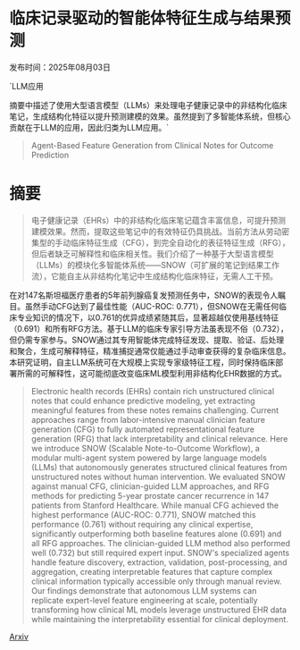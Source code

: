 # 临床记录驱动的智能体特征生成与结果预测

发布时间：2025年08月03日

`LLM应用

摘要中描述了使用大型语言模型（LLMs）来处理电子健康记录中的非结构化临床笔记，生成结构化特征以提升预测建模的效果。虽然提到了多智能体系统，但核心贡献在于LLM的应用，因此归类为LLM应用。`

> Agent-Based Feature Generation from Clinical Notes for Outcome Prediction

# 摘要

> 电子健康记录（EHRs）中的非结构化临床笔记蕴含丰富信息，可提升预测建模效果。然而，提取这些笔记中的有效特征仍具挑战。当前方法从劳动密集型的手动临床特征生成（CFG），到完全自动化的表征特征生成（RFG），但后者缺乏可解释性和临床相关性。我们介绍了一种基于大型语言模型（LLMs）的模块化多智能体系统——SNOW（可扩展的笔记到结果工作流），它能自主从非结构化笔记中生成结构化临床特征，无需人工干预。

在对147名斯坦福医疗患者的5年前列腺癌复发预测任务中，SNOW的表现令人瞩目。虽然手动CFG达到了最佳性能（AUC-ROC: 0.771），但SNOW在无需任何临床专业知识的情况下，以0.761的优异成绩紧随其后，显著超越仅使用基线特征（0.691）和所有RFG方法。基于LLM的临床专家引导方法虽表现不俗（0.732），但仍需专家参与。SNOW通过其专用智能体完成特征发现、提取、验证、后处理和聚合，生成可解释特征，精准捕捉通常仅能通过手动审查获得的复杂临床信息。本研究证明，自主LLM系统可在大规模上实现专家级特征工程，同时保持临床部署所需的可解释性，这可能彻底改变临床ML模型利用非结构化EHR数据的方式。

> Electronic health records (EHRs) contain rich unstructured clinical notes that could enhance predictive modeling, yet extracting meaningful features from these notes remains challenging. Current approaches range from labor-intensive manual clinician feature generation (CFG) to fully automated representational feature generation (RFG) that lack interpretability and clinical relevance. Here we introduce SNOW (Scalable Note-to-Outcome Workflow), a modular multi-agent system powered by large language models (LLMs) that autonomously generates structured clinical features from unstructured notes without human intervention. We evaluated SNOW against manual CFG, clinician-guided LLM approaches, and RFG methods for predicting 5-year prostate cancer recurrence in 147 patients from Stanford Healthcare. While manual CFG achieved the highest performance (AUC-ROC: 0.771), SNOW matched this performance (0.761) without requiring any clinical expertise, significantly outperforming both baseline features alone (0.691) and all RFG approaches. The clinician-guided LLM method also performed well (0.732) but still required expert input. SNOW's specialized agents handle feature discovery, extraction, validation, post-processing, and aggregation, creating interpretable features that capture complex clinical information typically accessible only through manual review. Our findings demonstrate that autonomous LLM systems can replicate expert-level feature engineering at scale, potentially transforming how clinical ML models leverage unstructured EHR data while maintaining the interpretability essential for clinical deployment.

[Arxiv](https://arxiv.org/abs/2508.01956)